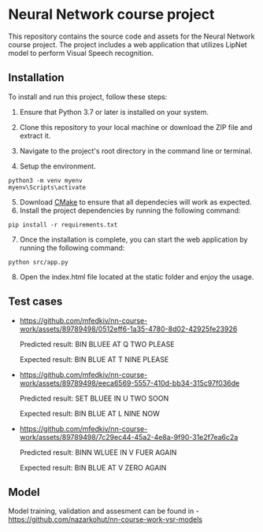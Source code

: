 # Neural Network course project
This repository contains the source code and assets for the Neural Network course project. The project includes a web application that utilizes LipNet model to perform Visual Speech recognition.

## Installation
To install and run this project, follow these steps:

1. Ensure that Python 3.7 or later is installed on your system.

2. Clone this repository to your local machine or download the ZIP file and extract it.

3. Navigate to the project's root directory in the command line or terminal.

4. Setup the environment.
```
python3 -m venv myenv
myenv\Scripts\activate
```
5. Download [CMake](https://cmake.org/download/) to ensure that all dependecies will work as expected.
6. Install the project dependencies by running the following command:
```
pip install -r requirements.txt
```
7. Once the installation is complete, you can start the web application by running the following command:
```
python src/app.py
```
8. Open the index.html file located at the static folder and enjoy the usage.

## Test cases
* https://github.com/mfedkiv/nn-course-work/assets/89789498/0512eff6-1a35-4780-8d02-42925fe23926

  Predicted result: BIN BLUEE AT Q TWO PLEASE
  
  Expected result: BIN BLUE AT T NINE PLEASE
  
* https://github.com/mfedkiv/nn-course-work/assets/89789498/eeca6569-5557-410d-bb34-315c97f036de

  Predicted result: SET BLUEE IN U TWO SOON
  
  Expected result: BIN BLUE AT L NINE NOW

* https://github.com/mfedkiv/nn-course-work/assets/89789498/7c29ec44-45a2-4e8a-9f90-31e2f7ea6c2a

  Predicted result: BINN WLUEE IN V FUER AGAIN 

  Expected result: BIN BLUE AT V ZERO AGAIN

## Model
Model training, validation and assesment can be found in - https://github.com/nazarkohut/nn-course-work-vsr-models
